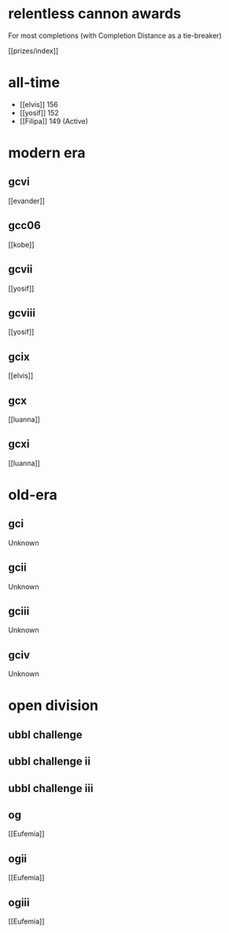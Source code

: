 # relentless cannon awards

For most completions (with Completion Distance as a tie-breaker)

[[prizes/index]]

# all-time

* [[elvis]] 156
* [[yosif]] 152
* [[Filipa]] 149 (Active)


# modern era

## gcvi

[[evander]]

## gcc06

[[kobe]]

## gcvii

[[yosif]]

## gcviii

[[yosif]]

## gcix

[[elvis]]

## gcx

[[luanna]]

## gcxi

[[luanna]]

# old-era

## gci

Unknown

## gcii

Unknown

## gciii

Unknown

## gciv

Unknown

# open division

## ubbl challenge

## ubbl challenge ii

## ubbl challenge iii

## og

[[Eufemia]]

## ogii

[[Eufemia]]

## ogiii

[[Eufemia]]